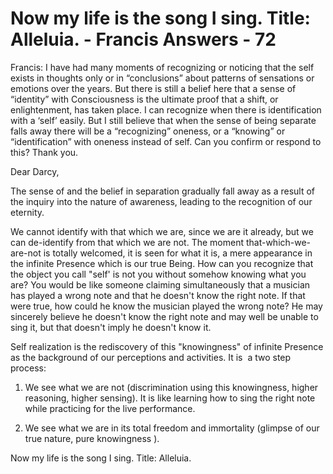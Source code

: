 # Now my life is the song I sing. Title: Alleluia. - Francis Answers - 72

Francis: I have had many moments of recognizing or noticing that the self exists in thoughts only or in &ldquo;conclusions&rdquo; about patterns of sensations or emotions over the years. But there is still a belief here that a sense of &ldquo;identity&rdquo; with Consciousness is the ultimate proof that a shift, or enlightenment, has taken place. I can recognize when there is identification with a &lsquo;self&rsquo; easily. But I still believe that when the sense of being separate falls away there will be a &ldquo;recognizing&rdquo; oneness, or a &ldquo;knowing&rdquo; or &ldquo;identification&rdquo; with oneness instead of self. Can you confirm or respond to this? Thank you.

Dear Darcy,&nbsp;

The sense of and the belief in separation gradually fall away as a result of the inquiry into the nature of awareness, leading to the recognition of our eternity.

We cannot identify with that which we are, since we are it already, but we can de-identify from that which we are not. The moment that-which-we-are-not is totally welcomed, it is seen for what it is, a mere appearance in the infinite Presence which is our true Being. How can you recognize that the object you call &quot;self' is not you without somehow knowing what you are? You would be like someone claiming simultaneously that a musician has played a wrong note and that he doesn't know the right note. If that were true, how could he know the musician played the wrong note? He may sincerely believe he doesn't know the right note and may well be unable to sing it, but that doesn't imply he doesn't know it.&nbsp;

Self realization is the rediscovery of this &quot;knowingness&quot; of infinite Presence as the background of our perceptions and activities. It is&nbsp; a two step process:&nbsp;

1. We see what we are not (discrimination using this knowingness, higher reasoning, higher sensing).&nbsp;It is like learning how to sing the right note while practicing for the live performance.&nbsp;

2. We see what we are in its total freedom and immortality (glimpse of our true nature, pure knowingness ).

Now my life is the song I sing.&nbsp;Title: Alleluia.

